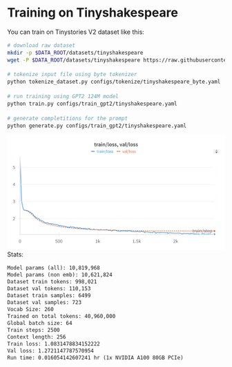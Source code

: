 # Training on Tinyshakespeare

You can train on Tinystories V2 dataset like this:

```bash
# download raw dataset
mkdir -p $DATA_ROOT/datasets/tinyshakespeare
wget -P $DATA_ROOT/datasets/tinyshakespeare https://raw.githubusercontent.com/karpathy/char-rnn/master/data/tinyshakespeare/input.txt

# tokenize input file using byte tokenizer
python tokenize_dataset.py configs/tokenize/tinyshakespeare_byte.yaml

# run training using GPT2 124M model
python train.py configs/train_gpt2/tinyshakespeare.yaml

# generate completitions for the prompt
python generate.py configs/train_gpt2/tinyshakespeare.yaml
```

![Training and Validation Loss](results/tinyshakespeare/tinyshakespeare_baseline.png)
Stats:

```text
Model params (all): 10,819,968
Model params (non emb): 10,621,824
Dataset train tokens: 998,021
Dataset val tokens: 110,153
Dataset train samples: 6499
Dataset val samples: 723
Vocab Size: 260
Trained on total tokens: 40,960,000
Global batch size: 64
Train steps: 2500
Context length: 256
Train loss: 1.0831478834152222
Val loss: 1.2721147787570954
Run time: 0.016054142607241 hr (1x NVIDIA A100 80GB PCIe)
```
